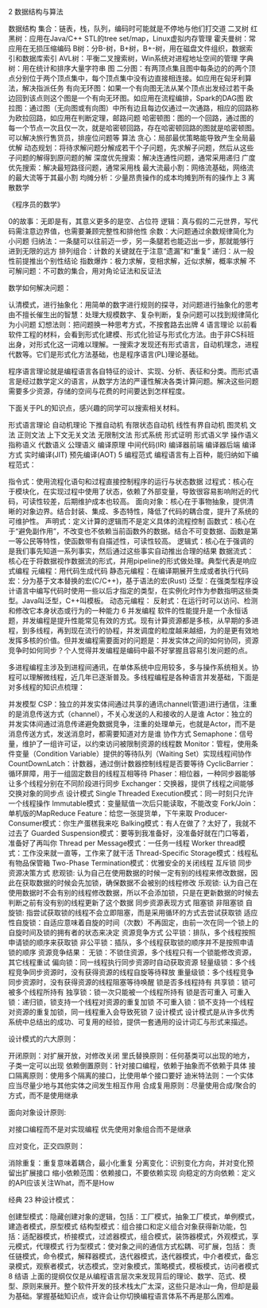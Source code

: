 
2 数据结构与算法

数据结构
集合：链表，栈，队列，编码时可能就是不停地与他们打交道
二叉树
红黑树：应用在Java/C++ STL的tree set/map，Linux虚拟内存管理
霍夫曼树：常应用在无损压缩编码
B树：分B-树，B+树，B+-树，用在磁盘文件组织，数据索引和数据库索引
AVL树：平衡二叉搜索树，Win系统对进程地址空间的管理
字典树：用在统计和排序大量字符串
图
二分图：有两顶点集且图中每条边的的两个顶点分别位于两个顶点集中，每个顶点集中没有边直接相连接。如应用在匈牙利算法，解决指派任务
有向无环图：如果一个有向图无法从某个顶点出发经过若干条边回到该点则这个图是一个有向无环图。如应用在流程编排，Spark的DAG图
欧拉图：通过图（无向图或有向图）中所有边且每边仅通过一次通路，相应的回路称为欧拉回路，如应用在判断定理，邮路问题
哈密顿图：图的一个回路，通过图的每一个节点一次且仅一次，就是哈密顿回路，存在哈密顿回路的图就是哈密顿图。可以解决旅行售货员，排座位问题等
算法
贪心：局部最优策略能导致产生全局最优解
动态规划：将待求解问题分解成若干个子问题，先求解子问题，然后从这些子问题的解得到原问题的解
深度优先搜索：解决连通性问题，通常采用递归
广度优先搜索：解决最短路径问题，通常采用栈
最大流最小割：网络流基础，网络流的最大流等于其最小割
均摊分析：少量昂贵操作的成本均摊到所有的操作上
3 离散数学
 
《程序员的数学》

0的故事：无即是有，其意义更多的是空、占位符
逻辑：真与假的二元世界，写代码需注意边界值，也需要兼顾完整性和排他性
余数：大问题通过余数规律简化为小问题
归纳法：一条腿可以往前迈一步，另一条腿若也能迈出一步，那就能够行进到无限的远方
排列组合：计数的关键就在于注意“遗漏”和“重复”
递归：从一般性前提推出个别性结论
指数爆炸：极力求解，变相求解，近似求解，概率求解
不可解问题：不可数的集合，用对角论证法和反证法

数学如何解决问题：

认清模式，进行抽象化：用简单的数字进行规则的探寻，对问题进行抽象化的思考
由不擅长催生出的智慧：处理大规模数字、复杂判断，复杂问题可以找到规律简化为小问题
幻想法则：把问题换一种思考方式，不按套路去出牌
4 语言理论
以前看软件工程的材料，会看到形式化建模、形式化验证与形式化方法。由于非CS科班出身，对形式化这一词难以理解。一搜索才发现还有形式语言，自动机理念，进程代数等。它们是形式化方法基础，也是程序语言(PL)理论基础。

程序语言理论就是编程语言各自特征的设计、实现、分析、表征和分类。而形式语言是经过数学定义的语言，从数学方法的严谨性解决各类计算问题。解决这些问题需要多少资源，存储的空间与花费的时间要达到怎样程度。


下面关于PL的知识点，感兴趣的同学可以搜索相关材料。

形式语言理论
自动机理论
下推自动机
有限状态自动机
线性有界自动机
图灵机
文法
正则文法
上下文无关文法
无限制文法
形式系统
形式证明
形式语义学
操作语义
指称语义
代数语义
公理语义
编译原理
中间代码(IR)
编译器前端
编译器后端
编译方式
实时编译(JIT)
预先编译(AOT)
5 编程范式
编程语言有上百种，能归纳如下编程范式：

指令式：使用流程化语句和过程直接控制程序的运行与状态数据
过程式：核心在于模块化，在实现过程中使用了状态，依赖了外部变量，导致很容易影响附近的代码，可读性较差，后期维护成本也较高。
面向对象：核心在于事物抽象，提供清晰的对象边界。结合封装、集成、多态特性，降低了代码的耦合度，提升了系统的可维护性。
声明式：定义计算的逻辑而不是定义具体的流程控制
函数式：核心在于“避免副作用”，不改变也不依赖当前函数外的数据。结合不可变数据、函数是第一等公民等特性，使函数带有自描述性，可读性较高。
逻辑式：核心在于强调的是我们事先知道一系列事实，然后通过这些事实自动推出合理的结果
数据流式：核心在于将数据视作数据流的形式，并用pipeline的形式做处理。典型代表是响应式编程
元编程：用代码生成代码
静态元编程：在编译期展开生成或者执行代码
宏：分为基于文本替换的宏(C/C++)，基于语法的宏(Rust)
泛型：在强类型程序设计语言中编写代码时使用一些以后才指定的类型，在实例化时作为参数指明这些类型。Java叫泛型，C++叫模板。
动态元编程：
反射式：在运行时可以访问、检测和修改它本身状态或行为的一种能力
6 并发编程
软件的性能提升是一个永恒话题，并发编程是提升性能常见有效的方式。现有计算资源都是多核，从早期的多进程，到多线程，再到现在流行的协程，并发调度的粒度越来越细，为的是更有效地发挥多核的价值。但并发编程需要面对的问题是：并发实体之间的如何协同，资源竞争时如何同步？个人觉得并发编程是编码中最不好掌握且容易引发问题的点。

多进程编程主涉及到进程间通讯，在单体系统中应用较多，多与操作系统相关。协程可以理解微线程，近几年已逐渐普及。多线程编程是各种语言并发基础，下面是对多线程的知识点梳理：

并发模型
CSP：独立的并发实体间通过共享的通讯channel(管道)进行通信，注重的是消息传送方式（channel），不关心发送的人和接收的人是谁
Actor：独立的并发实体间通过消息传递避免数据竞争，注重的处理单元，也就是Actor，而不是消息传送方式，发送消息时，都需要知道对方是谁
协作方式
Semaphone：信号量，维护了一组许可证，以约束访问被限制资源的线程数
Monitor：管程，使用条件变量（Condition Variable）提供的等待队列（Waiting Set）实现线程间协作
CountDownLatch：计数器，通过倒计数器控制线程是否要等待
CyclicBarrier：循环屏障，用于一组固定数目的线程互相等待
Phaser：相位器，一种同步器能够让多个线程分别在不同阶段进行同步
Exchanger：交换器，提供了线程之间能够交换对象的同步点
设计模式
Single Threaded Execution模式：同一时刻只允许一个线程操作
Immutable模式：变量赋值一次后只能读取，不能改变
Fork/Join：单机版的MapReduce
Feature：给您一张提货单，下午来取
Producer-Consumer模式：你生产蛋榚我来吃
Balking模式：有人在做了？太好了，我就不过去了
Guarded Suspension模式：要等到我准备好，没准备好就在门口等着，准备好了再叫你
Thread per Message模式：一任务一线程
Worker thread模式：工作没来就一直等，工作来了就干活
Thread-Specific Storage模式：线程私有物品保管箱
Two-Phase Termination模式：优雅安全的关闭线程
互斥锁
同步资源决策方式
悲观锁: 认为自己在使用数据的时候一定有别的线程来修改数据，因此在获取数据的时候会先加锁，确保数据不会被别的线程修改
乐观锁: 认为自己在使用数据时不会有别的线程修改数据，所以不会添加锁，只是在更新数据的时候去判断之前有没有别的线程更新了这个数据
同步资源表现方式
阻塞锁
非阻塞锁
自旋锁: 指尝试获取锁的线程不会立即阻塞，而是采用循环的方式去尝试获取锁
适应性自旋锁：自适应意味着自旋的时间（次数）不再固定，由前一次在同一个锁上的自旋时间及锁的拥有者的状态来决定
资源竞争方式
公平锁：排队，多个线程按照申请锁的顺序来获取锁
非公平锁：插队，多个线程获取锁的顺序并不是按照申请锁的顺序
资源竞争结果：
无锁：不锁住资源，多个线程只有一个锁能修改资源，其它线程重试
偏向锁：同一线程执行同步资源时自动获取资源
轻量级锁：多个线程竞争同步资源时，没有获得资源的线程自旋等待释放
重量级锁：多个线程竞争同步资源时，没有获得资源的线程阻塞等待唤醒
锁是否多线程持有
共享锁：锁可被多个线程所持有
独享锁：锁一次只能被一个线程所持有
锁是否可重入
可重入锁：递归锁，锁支持一个线程对资源的重复加锁
不可重入锁：锁不支持一个线程 对资源的重复加锁，同一线程重入会导致死锁
7 设计模式
设计模式是从许多优秀系统中总结出的成功、可复用的经验，提供一套通用的设计词汇与形式来描述。

设计模式的六大原则：

开闭原则：对扩展开放，对修改关闭
里氏替换原则：任何基类可以出现的地方，子类一定可以出现
依赖倒置原则：针对接口编程，依赖于抽象而不依赖于具体
接口隔离原则：使用多个隔离的接口，比使用单个接口要好
迪米特法则：一个实体应当尽量少地与其他实体之间发生相互作用
合成复用原则：尽量使用合成/聚合的方式，而不是使用继承

面向对象设计原则:

对接口编程而不是对实现编程
优先使用对象组合而不是继承

应对变化，正交四原则：

消除重复：重复意味着耦合，最小化重复
分离变化：识别变化方向，并对变化预留出扩展接口
缩小依赖范围：依赖接口，不要依赖实现
向稳定的方向依赖：定义的API应该关注What，而不是How

经典 23 种设计模式：

创建型模式：隐藏创建对象的逻辑，包括：工厂模式，抽象工厂模式，单例模式，建造者模式，原型模式
结构型模式：组合接口和定义组合对象获得新功能，包括：适配器模式，桥接模式，过滤器模式，组合模式，装饰器模式，外观模式，享元模式，代理模式
行为型模式：使对象之间的通信方式松耦、可扩展，包括： 责任链模式，命令模式，解释器模式，迭代器模式，迭代器模式，中介者模式，备忘录模式，观察者模式，状态模式，空对象模式，策略模式，模板模式，访问者模式
8 结语
上面的提纲仅仅是从编程语言层次来发现背后的理论、数学、范式、模型、原则来展开。整个软件开发的技术栈太广太深，这些只是冰山一角，但却是最为基础。掌握基础知识点，或许会让你切换编程语言体系不再是那么困难。
